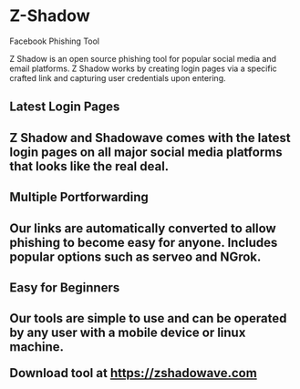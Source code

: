 # Z-Shadow
Facebook Phishing Tool

Z Shadow is an open source phishing tool for popular social media and email platforms. Z Shadow works by creating login pages via a specific crafted link and capturing user credentials upon entering.

<h2>Latest Login Pages<h2/>
Z Shadow and Shadowave comes with the latest login pages on all major social media platforms that looks like the real deal.

<h2>Multiple Portforwarding<h2/>
Our links are automatically converted to allow phishing to become easy for anyone. Includes popular options such as serveo and NGrok.

<h2>Easy for Beginners<h2/>
Our tools are simple to use and can be operated by any user with a mobile device or linux machine.
  
Download tool at https://zshadowave.com
